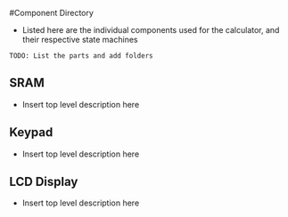 #Component Directory

- Listed here are the individual components used for the calculator, and their respective state machines

`TODO: List the parts and add folders`

## SRAM
- Insert top level description here
## Keypad
- Insert top level description here
## LCD Display
- Insert top level description here
